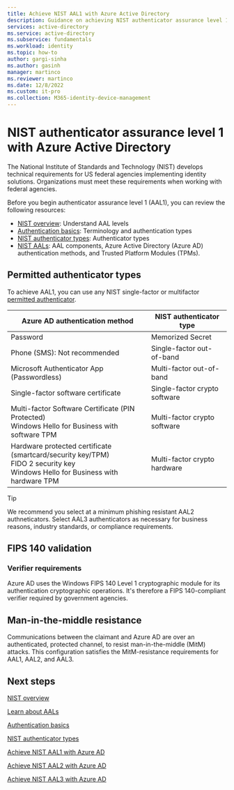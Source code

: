 ```yaml
---
title: Achieve NIST AAL1 with Azure Active Directory
description: Guidance on achieving NIST authenticator assurance level 1 (AAL1) with Azure Active Directory.
services: active-directory 
ms.service: active-directory
ms.subservice: fundamentals
ms.workload: identity
ms.topic: how-to
author: gargi-sinha
ms.author: gasinh
manager: martinco
ms.reviewer: martinco
ms.date: 12/8/2022
ms.custom: it-pro
ms.collection: M365-identity-device-management
---
```


# NIST authenticator assurance level 1 with Azure Active Directory 

The National Institute of Standards and Technology (NIST) develops technical requirements for US federal agencies implementing identity solutions. Organizations must meet these requirements when working with federal agencies. 

Before you begin authenticator assurance level 1 (AAL1), you can review the following resources:

* [NIST overview](nist-overview.md): Understand AAL levels
* [Authentication basics](nist-authentication-basics.md): Terminology and authentication types
* [NIST authenticator types](nist-authenticator-types.md): Authenticator types
* [NIST AALs](nist-about-authenticator-assurance-levels.md): AAL components, Azure Active Directory (Azure AD) authentication methods, and Trusted Platform Modules (TPMs). 

## Permitted authenticator types

To achieve AAL1, you can use any NIST single-factor or multifactor [permitted authenticator](nist-authenticator-types.md). 

|Azure AD authentication method|NIST authenticator type |
| - | - |
|Password |Memorized Secret |
|Phone (SMS): Not recommended | Single-factor out-of-band |
|Microsoft Authenticator App (Passwordless)|Multi-factor out-of-band |
|Single-factor software certificate | Single-factor crypto software |
|Multi-factor Software Certificate (PIN Protected) <br> Windows Hello for Business with software TPM <br> | Multi-factor crypto software | 
|Hardware protected certificate (smartcard/security key/TPM) <br> FIDO 2 security key <br> Windows Hello for Business with hardware TPM <br> | Multi-factor crypto hardware


> [!TIP]
> We recommend you select at a minimum phishing resistant AAL2 authneticators. Select AAL3 authenticators as necessary for business reasons, industry standards, or compliance requirements.

## FIPS 140 validation

### Verifier requirements

Azure AD uses the Windows FIPS 140 Level 1 cryptographic module for its authentication cryptographic operations. It's therefore a FIPS 140-compliant verifier required by government agencies.

## Man-in-the-middle resistance 

Communications between the claimant and Azure AD are over an authenticated, protected channel, to resist man-in-the-middle (MitM) attacks. This configuration satisfies the MitM-resistance requirements for AAL1, AAL2, and AAL3.

## Next steps 

[NIST overview](nist-overview.md)

[Learn about AALs](nist-about-authenticator-assurance-levels.md)

[Authentication basics](nist-authentication-basics.md)

[NIST authenticator types](nist-authenticator-types.md)

[Achieve NIST AAL1 with Azure AD](nist-authenticator-assurance-level-1.md)

[Achieve NIST AAL2 with Azure AD](nist-authenticator-assurance-level-2.md)

[Achieve NIST AAL3 with Azure AD](nist-authenticator-assurance-level-3.md) 
